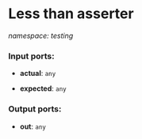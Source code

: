 # Less than asserter

_namespace: testing_

### Input ports:

* __actual__: ` any `


* __expected__: ` any `

### Output ports:

* __out__: ` any `

